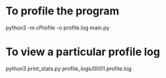 
# To profile the program
python3 -m cProfile -o profile.log main.py

# To view a particular profile log
python3 print\_stats.py profile\_logs/0001.profile.log
